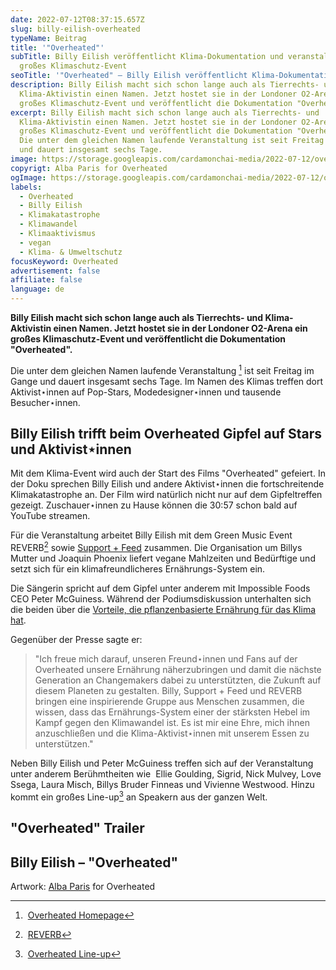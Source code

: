 ```yaml
---
date: 2022-07-12T08:37:15.657Z
slug: billy-eilish-overheated
typeName: Beitrag
title: '"Overheated"'
subTitle: Billy Eilish veröffentlicht Klima-Dokumentation und veranstaltet
  großes Klimaschutz-Event
seoTitle: '"Overheated" – Billy Eilish veröffentlicht Klima-Dokumentation'
description: Billy Eilish macht sich schon lange auch als Tierrechts- und
  Klima-Aktivistin einen Namen. Jetzt hostet sie in der Londoner O2-Arena ein
  großes Klimaschutz-Event und veröffentlicht die Dokumentation "Overheated".
excerpt: Billy Eilish macht sich schon lange auch als Tierrechts- und
  Klima-Aktivistin einen Namen. Jetzt hostet sie in der Londoner O2-Arena ein
  großes Klimaschutz-Event und veröffentlicht die Dokumentation "Overheated".
  Die unter dem gleichen Namen laufende Veranstaltung ist seit Freitag im Gange
  und dauert insgesamt sechs Tage.
image: https://storage.googleapis.com/cardamonchai-media/2022-07-12/overheated-jpeg-imagine-f8f8f8_aeccb0_1024_768/640.webp
copyrigt: Alba Paris for Overheated
ogImage: https://storage.googleapis.com/cardamonchai-media/2022-07-12/overheated-fb-png-imagine-f8f8f8_c6dcc8_1200_628/640.webp
labels:
  - Overheated
  - Billy Eilish
  - Klimakatastrophe
  - Klimawandel
  - Klimaaktivismus
  - vegan
  - Klima- & Umweltschutz
focusKeyword: Overheated
advertisement: false
affiliate: false
language: de
---
```

**Billy Eilish macht sich schon lange auch als Tierrechts- und Klima-Aktivistin einen Namen. Jetzt hostet sie in der Londoner O2-Arena ein großes Klimaschutz-Event und veröffentlicht die Dokumentation "Overheated".**

Die unter dem gleichen Namen laufende Veranstaltung [^1] ist seit Freitag im Gange und dauert insgesamt sechs Tage. Im Namen des Klimas treffen dort Aktivist⋆innen auf Pop-Stars, Modedesigner⋆innen und tausende Besucher⋆innen.

## Billy Eilish trifft beim Overheated Gipfel auf Stars und Aktivist⋆innen

Mit dem Klima-Event wird auch der Start des Films "Overheated" gefeiert. In der Doku sprechen Billy Eilish und andere Aktivist⋆innen die fortschreitende Klimakatastrophe an. Der Film wird natürlich nicht nur auf dem Gipfeltreffen gezeigt. Zuschauer⋆innen zu Hause können die 30:57 schon bald auf YouTube streamen.

Für die Veranstaltung arbeitet Billy Eilish mit dem Green Music Event REVERB[^2] sowie [Support + Feed](/2021/04/support-feed/) zusammen. Die Organisation um Billys Mutter und Joaquin Phoenix liefert vegane Mahlzeiten und Bedürftige und setzt sich für ein klimafreundlicheres Ernährungs-System ein.

Die Sängerin spricht auf dem Gipfel unter anderem mit Impossible Foods CEO Peter McGuiness. Während der Podiumsdiskussion unterhalten sich die beiden über die [Vorteile, die pflanzenbasierte Ernährung für das Klima hat](/2022/07/klima-durch-pflanzliche-ernaehrung-schuetzen/).

Gegenüber der Presse sagte er:

> "Ich freue mich darauf, unseren Freund⋆innen und Fans auf der Overheated unsere Ernährung näherzubringen und damit die nächste Generation an Changemakers dabei zu unterstützten, die Zukunft auf diesem Planeten zu gestalten. Billy, Support + Feed und REVERB bringen eine inspirierende Gruppe aus Menschen zusammen, die wissen, dass das Ernährungs-System einer der stärksten Hebel im Kampf gegen den Klimawandel ist. Es ist mir eine Ehre, mich ihnen anzuschließen und die Klima-Aktivist⋆innen mit unserem Essen zu unterstützen."

Neben Billy Eilish und Peter McGuiness treffen sich auf der Veranstaltung unter anderem Berühmtheiten wie  Ellie Goulding, Sigrid, Nick Mulvey, Love Ssega, Laura Misch, Billys Bruder Finneas und Vivienne Westwood. Hinzu kommt ein großes Line-up[^3] an Speakern aus der ganzen Welt.

## "Overheated" Trailer

<YouTube id="UFPbCjr2PYg" />

## Billy Eilish – "Overheated"

<YouTube id="vg6V2UWSjiM" />

Artwork: [Alba Paris](https://albaparis.com/) for Overheated

[^1]: [Overheated Homepage](https://www.imoverheated.com/)
[^2]: [REVERB](https://reverb.org/)
[^3]: [Overheated Line-up](https://www.imoverheated.com/)
